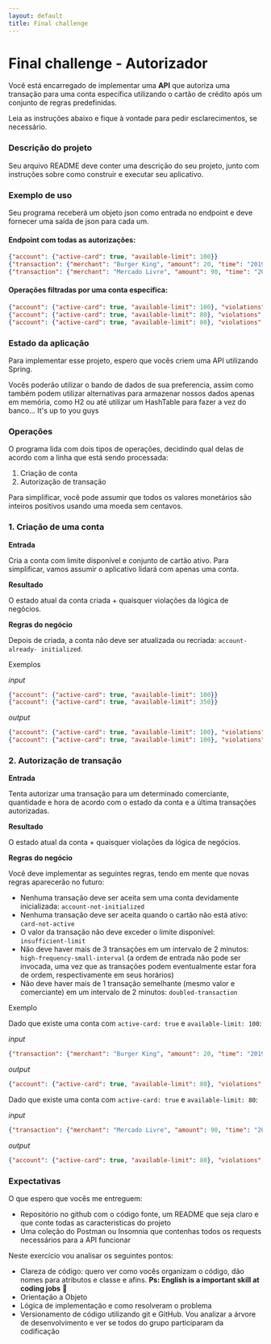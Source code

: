 ```yaml
---
layout: default
title: Final challenge
---
```


# Final challenge - Autorizador 

Você está encarregado de implementar uma **API** que autoriza uma transação para uma conta específica utilizando o cartão de crédito após um conjunto de regras predefinidas.

Leia as instruções abaixo e fique à vontade para pedir esclarecimentos, se necessário.

### Descrição do projeto

Seu arquivo README deve conter uma descrição do seu projeto, junto com instruções sobre como construir e executar seu aplicativo.

### Exemplo de uso

Seu programa receberá um objeto json como entrada no endpoint e deve fornecer uma saída de json para cada um.

#### Endpoint com todas as autorizações:
```json
{"account": {"active-card": true, "available-limit": 100}}
{"transaction": {"merchant": "Burger King", "amount": 20, "time": "2019-02- 13T10:00:00.000Z"}}
{"transaction": {"merchant": "Mercado Livre", "amount": 90, "time": "2019-02- 13T11:00:00.000Z"}}
```

#### Operações filtradas por uma conta específica:
```json
{"account": {"active-card": true, "available-limit": 100}, "violations": []} 
{"account": {"active-card": true, "available-limit": 80}, "violations": []} 
{"account": {"active-card": true, "available-limit": 80}, "violations": ["insufficient-limit"]}
```

### Estado da aplicação

Para implementar esse projeto, espero que vocês criem uma API utilizando Spring.

Vocês poderão utilizar o bando de dados de sua preferencia, assim como também podem utilizar alternativas para armazenar nossos dados apenas em memória, como H2 ou até utilizar um HashTable para fazer a vez do banco... It's up to you guys 

### Operações

O programa lida com dois tipos de operações, decidindo qual delas de acordo com a linha que está sendo processada:

1. Criação de conta
2. Autorização de transação

Para simplificar, você pode assumir que todos os valores monetários são inteiros positivos usando uma moeda sem centavos.



### 1. Criação de uma conta

**Entrada**

Cria a conta com limite disponível e conjunto de cartão ativo. Para simplificar, vamos assumir
o aplicativo lidará com apenas uma conta.

**Resultado**

O estado atual da conta criada + quaisquer violações da lógica de negócios. 

**Regras do negócio**

Depois de criada, a conta não deve ser atualizada ou recriada: `account-already- initialized`.



Exemplos


_input_
```json
{"account": {"active-card": true, "available-limit": 100}}
{"account": {"active-card": true, "available-limit": 350}}
```

_output_
```json
{"account": {"active-card": true, "available-limit": 100}, "violations":[]}
{"account": {"active-card": true, "available-limit": 100}, "violations": ["account-already-initialized" ]}
```


### 2. Autorização de transação

**Entrada**

Tenta autorizar uma transação para um determinado comerciante, quantidade e hora de acordo com o estado da conta e a última transações autorizadas.

**Resultado**

O estado atual da conta + quaisquer violações da lógica de negócios.

**Regras do negócio**

Você deve implementar as seguintes regras, tendo em mente que novas regras aparecerão no futuro:

* Nenhuma transação deve ser aceita sem uma conta devidamente inicializada: `account-not-initialized`
* Nenhuma transação deve ser aceita quando o cartão não está ativo: `card-not-active`
* O valor da transação não deve exceder o limite disponível: `insufficient-limit`
* Não deve haver mais de 3 transações em um intervalo de 2 minutos: `high-frequency-small-interval`  (a ordem de entrada não pode ser invocada, uma vez que as transações podem eventualmente estar fora de ordem, respectivamente em seus horários)
* Não deve haver mais de 1 transação semelhante (mesmo valor e comerciante) em um intervalo de 2 minutos: `doubled-transaction`


Exemplo

Dado que existe uma conta com  `active-card: true` e `available-limit: 100`:

_input_
```json
{"transaction": {"merchant": "Burger King", "amount": 20, "time": "2019-02-13T10:00:00.000Z"}}
```
_output_
```json
{"account": {"active-card": true, "available-limit": 80}, "violations": []}
```

Dado que existe uma conta com `active-card: true` e `available-limit: 80`:


_input_
```json
{"transaction": {"merchant": "Mercado Livre", "amount": 90, "time": "2019-02-13T11:00:00.000Z"}}
```
_output_
```json
{"account": {"active-card": true, "available-limit": 80}, "violations":["insufficient-limit"]}
```

### Expectativas

O que espero que vocês me entreguem:

* Repositório no github com o código fonte, um README que seja claro e que conte todas as caracteristicas do projeto
* Uma coleção do Postman ou Insomnia que contenhas todos os requests necessários para a API funcionar

Neste exercício vou analisar os seguintes pontos:

* Clareza de código: quero ver como vocês organizam o código, dão nomes para atributos e classe e afins. **Ps: English is a important skill at coding jobs** 🤗
* Orientação a Objeto
* Lógica de implementação e como resolveram o problema
* Versionamento de código utilizando git e GitHub. Vou analizar a árvore de desenvolvimento e ver se todos do grupo participaram da codificação


